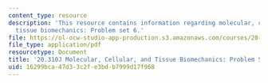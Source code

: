 ```yaml
---
content_type: resource
description: 'This resource contains information regarding molecular, cellular, and
  tissue biomechanics: Problem set 6.'
file: https://ol-ocw-studio-app-production.s3.amazonaws.com/courses/20-310j-molecular-cellular-and-tissue-biomechanics-spring-2015/16299bca47d33c2fe3bdb7999d17f968_MIT20_310JS15_PS6.pdf
file_type: application/pdf
resourcetype: Document
title: '20.310J Molecular, Cellular, and Tissue Biomechanics: Problem Set 6'
uid: 16299bca-47d3-3c2f-e3bd-b7999d17f968
---
```

